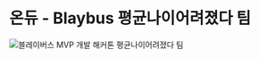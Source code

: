 # 온듀 - Blaybus 평균나이어려졌다 팀

![블레이버스 MVP 개발 해커톤 평균나이어려졌다 팀](https://github.com/user-attachments/assets/3eaaa7cf-3053-4b75-af69-8b69189bfa81)
